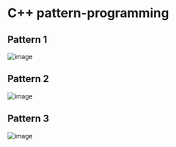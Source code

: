 # C++ pattern-programming
## Pattern 1
![image](https://user-images.githubusercontent.com/76725996/120099464-388dcf80-c159-11eb-8fec-d15199eee24e.png)
## Pattern 2
![image](https://user-images.githubusercontent.com/76725996/120100034-42650200-c15c-11eb-9af4-880451b4cf33.png)
## Pattern 3
![image](https://user-images.githubusercontent.com/76725996/120105602-3fc3d600-c177-11eb-8ed5-b7c8937605c5.png)
